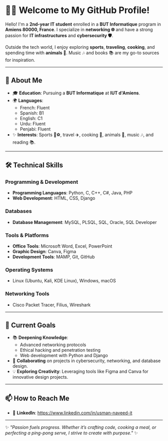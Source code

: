 # 👨‍💻 Welcome to My GitHub Profile!  

Hello! I'm a **2nd-year IT student** enrolled in a **BUT Informatique** program in **Amiens 80000, France**. I specialize in **networking 🌐** and have a strong passion for **IT infrastructures** and **cybersecurity 🛡️**.  

Outside the tech world, I enjoy exploring **sports**, **traveling**, **cooking**, and spending time with **animals 🐾**. Music 🎶 and books 📚 are my go-to sources for inspiration.  

---

## 🌟 About Me  
- 🎓 **Education**: Pursuing a **BUT Informatique** at **IUT d'Amiens**.  
- 🌍 **Languages**:
  - French: Fluent
  - Spanish: B1  
  - English: C1  
  - Urdu: Fluent
  - Penjabi: Fluent
- ✨ **Interests**: Sports 🏓⚽, travel ✈️, cooking 🍳, animals 🐾, music 🎶, and reading 📚.  

---

## 🛠️ Technical Skills  
### **Programming & Development**  
- **Programming Languages**: Python, C, C++, C#, Java, PHP  
- **Web Development**: HTML, CSS, Django  

### **Databases**  
- **Database Management**: MySQL, PLSQL, SQL, Oracle, SQL Developer  

### **Tools & Platforms**  
- **Office Tools**: Microsoft Word, Excel, PowerPoint  
- **Graphic Design**: Canva, Figma  
- **Development Tools**: MAMP, Git, GitHub  

### **Operating Systems**  
- Linux (Ubuntu, Kali, KDE Linux), Windows, macOS  

### **Networking Tools**  
- Cisco Packet Tracer, Filius, Wireshark  

---

## 🚀 Current Goals  
- 📚 **Deepening Knowledge**:  
  - Advanced networking protocols  
  - Ethical hacking and penetration testing  
  - Web development with Python and Django  
- 🤝 **Collaborating** on projects in cybersecurity, networking, and database design.  
- 💡 **Exploring Creativity**: Leveraging tools like Figma and Canva for innovative design projects.  

---

## 📫 How to Reach Me  
- 💼 **LinkedIn**: https://www.linkedin.com/in/usman-naveed-it

---

✨ *"Passion fuels progress. Whether it’s crafting code, cooking a meal, or perfecting a ping-pong serve, I strive to create with purpose."* ✨  
